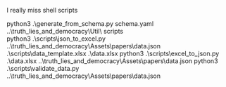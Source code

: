 I really miss shell scripts

python3 .\generate_from_schema.py schema.yaml ..\truth_lies_and_democracy\Util\ scripts\
python3 .\scripts\json_to_excel.py ..\truth_lies_and_democracy\Assets\papers\data.json .\scripts\data_template.xlsx .\data.xlsx
python3 .\scripts\excel_to_json.py .\data.xlsx ..\truth_lies_and_democracy\Assets\papers\data.json
python3 .\scripts\validate_data.py ..\truth_lies_and_democracy\Assets\papers\data.json